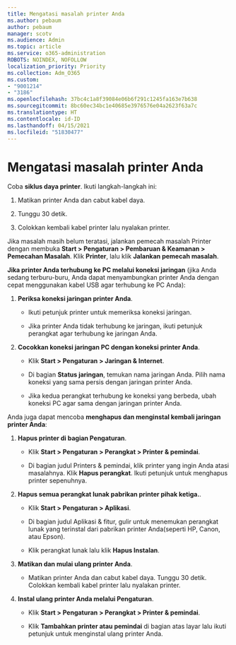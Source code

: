 ```yaml
---
title: Mengatasi masalah printer Anda
ms.author: pebaum
author: pebaum
manager: scotv
ms.audience: Admin
ms.topic: article
ms.service: o365-administration
ROBOTS: NOINDEX, NOFOLLOW
localization_priority: Priority
ms.collection: Adm_O365
ms.custom:
- "9001214"
- "3186"
ms.openlocfilehash: 37bc4c1a8f39084e06b6f291c1245fa163e7b638
ms.sourcegitcommit: 8bc60ec34bc1e40685e3976576e04a2623f63a7c
ms.translationtype: HT
ms.contentlocale: id-ID
ms.lasthandoff: 04/15/2021
ms.locfileid: "51830477"
---
```

# <a name="troubleshoot-your-printer"></a>Mengatasi masalah printer Anda

Coba **siklus daya printer**. Ikuti langkah-langkah ini:

1. Matikan printer Anda dan cabut kabel daya.

2. Tunggu 30 detik.

3. Colokkan kembali kabel printer lalu nyalakan printer.

Jika masalah masih belum teratasi, jalankan pemecah masalah Printer dengan membuka **Start > Pengaturan > Pembaruan & Keamanan > Pemecahan Masalah**. Klik **Printer**, lalu klik **Jalankan pemecah masalah**.

**Jika printer Anda terhubung ke PC melalui koneksi jaringan** (jika Anda sedang terburu-buru, Anda dapat menyambungkan printer Anda dengan cepat menggunakan kabel USB agar terhubung ke PC Anda):

1. **Periksa koneksi jaringan printer Anda**.
    
    - Ikuti petunjuk printer untuk memeriksa koneksi jaringan.

    - Jika printer Anda tidak terhubung ke jaringan, ikuti petunjuk perangkat agar terhubung ke jaringan Anda.

2. **Cocokkan koneksi jaringan PC dengan koneksi printer Anda**.

    - Klik **Start > Pengaturan > Jaringan & Internet**.

    - Di bagian **Status jaringan**, temukan nama jaringan Anda. Pilih nama koneksi yang sama persis dengan jaringan printer Anda.

    - Jika kedua perangkat terhubung ke koneksi yang berbeda, ubah koneksi PC agar sama dengan jaringan printer Anda.

Anda juga dapat mencoba **menghapus dan menginstal kembali jaringan printer Anda**:

1. **Hapus printer di bagian Pengaturan**.

    - Klik **Start > Pengaturan > Perangkat > Printer & pemindai**.

    - Di bagian judul Printers & pemindai, klik printer yang ingin Anda atasi masalahnya. Klik **Hapus perangkat**. Ikuti petunjuk untuk menghapus printer sepenuhnya.

2. **Hapus semua perangkat lunak pabrikan printer pihak ketiga.**.

    - Klik **Start > Pengaturan > Aplikasi**.

    - Di bagian judul Aplikasi & fitur, gulir untuk menemukan perangkat lunak yang terinstal dari pabrikan printer Anda(seperti HP, Canon, atau Epson).

    - Klik perangkat lunak lalu klik **Hapus Instalan**.

3. **Matikan dan mulai ulang printer Anda**.

    - Matikan printer Anda dan cabut kabel daya. Tunggu 30 detik. Colokkan kembali kabel printer lalu nyalakan printer.

4. **Instal ulang printer Anda melalui Pengaturan**.

    - Klik **Start > Pengaturan > Perangkat > Printer & pemindai**.
 
    - Klik **Tambahkan printer atau pemindai** di bagian atas layar lalu ikuti petunjuk untuk menginstal ulang printer Anda.
